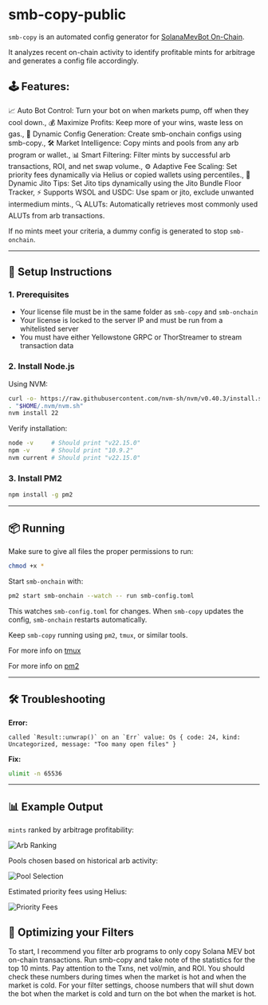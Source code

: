 # smb-copy-public

`smb-copy` is an automated config generator for [SolanaMevBot On-Chain](https://docs.solanamevbot.com/home/releases). 

It analyzes recent on-chain activity to identify profitable mints for arbitrage and generates a config file accordingly.

## 🕹️ Features:
📈 Auto Bot Control: Turn your bot on when markets pump, off when they cool down.,
💰 Maximize Profits: Keep more of your wins, waste less on gas.,
📝 Dynamic Config Generation: Create smb-onchain configs using smb-copy.,
🛠️ Market Intelligence: Copy mints and pools from any arb program or wallet.,
📊 Smart Filtering: Filter mints by successful arb transactions, ROI, and net swap volume.,
⚙️ Adaptive Fee Scaling: Set priority fees dynamically via Helius or copied wallets using percentiles.,
🍆 Dynamic Jito Tips: Set Jito tips dynamically using the Jito Bundle Floor Tracker,
⚡ Supports WSOL and USDC: Use spam or jito, exclude unwanted intermedium mints.,
 🔍 ALUTs: Automatically retrieves most commonly used ALUTs from arb transactions.

If no mints meet your criteria, a dummy config is generated to stop `smb-onchain`.

---

## 🔧 Setup Instructions

### 1. Prerequisites

- Your license file must be in the same folder as `smb-copy` and `smb-onchain`
- Your license is locked to the server IP and must be run from a whitelisted server
- You must have either Yellowstone GRPC or ThorStreamer to stream transaction data

### 2. Install Node.js

Using NVM:

```bash
curl -o- https://raw.githubusercontent.com/nvm-sh/nvm/v0.40.3/install.sh | bash
. "$HOME/.nvm/nvm.sh"
nvm install 22
```

Verify installation:

```bash
node -v     # Should print "v22.15.0"
npm -v      # Should print "10.9.2"
nvm current # Should print "v22.15.0"
```

### 3. Install PM2

```bash
npm install -g pm2
```

---

## 📦 Running

Make sure to give all files the proper permissions to run:

```bash
chmod +x *
```

Start `smb-onchain` with:

```bash
pm2 start smb-onchain --watch -- run smb-config.toml
```

This watches `smb-config.toml` for changes. When `smb-copy` updates the config, `smb-onchain` restarts automatically.

Keep `smb-copy` running using `pm2`, `tmux`, or similar tools.

For more info on [tmux](https://hamvocke.com/blog/a-quick-and-easy-guide-to-tmux/)

For more info on [pm2](https://pm2.keymetrics.io/docs/usage/quick-start/)

---

## 🛠 Troubleshooting

**Error:**

```
called `Result::unwrap()` on an `Err` value: Os { code: 24, kind: Uncategorized, message: "Too many open files" }
```

**Fix:**

```bash
ulimit -n 65536
```

---

## 📊 Example Output

`mints` ranked by arbitrage profitability:

![Arb Ranking](https://github.com/user-attachments/assets/379ac9f1-1029-4539-84c5-08bb77387009)

Pools chosen based on historical arb activity:

![Pool Selection](https://github.com/user-attachments/assets/861602cb-6367-463f-bbb1-577cb2d0de74)

Estimated priority fees using Helius:

![Priority Fees](https://github.com/user-attachments/assets/ff57af74-9a79-4bdb-8b5d-51df8f28945c)

## 🧠 Optimizing your Filters

To start, I recommend you filter arb programs to only copy Solana MEV bot on-chain transactions. Run smb-copy and take note of the statistics for the top 10 mints. Pay attention to the Txns, net vol/min, and ROI. You should check these numbers during times when the market is hot and when the market is cold. For your filter settings, choose numbers that will shut down the bot when the market is cold and turn on the bot when the market is hot.
